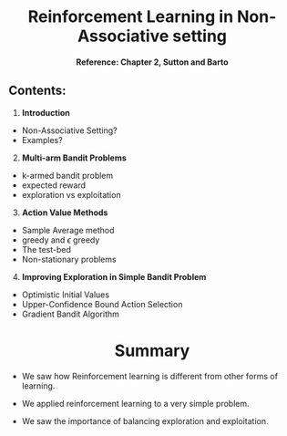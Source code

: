 # <center>Reinforcement Learning in Non-Associative setting</center>

#### <center> Reference: Chapter 2, Sutton and Barto</center>

## Contents:

1) **Introduction**
  * Non-Associative Setting?
  * Examples?

2) **Multi-arm Bandit Problems**
  * k-armed bandit problem
  * expected reward
  * exploration vs exploitation

3) **Action Value Methods**
  * Sample Average method
  * greedy and $\epsilon$ greedy
  * The test-bed
  * Non-stationary problems

4) **Improving Exploration in Simple Bandit Problem**
  * Optimistic Initial Values
  * Upper-Confidence Bound Action Selection
  * Gradient Bandit Algorithm
  
# <center>Summary</center>
* We saw how Reinforcement learning is different from other forms of learning.

* We applied reinforcement learning to a very simple problem.

* We saw the importance of balancing exploration and exploitation.